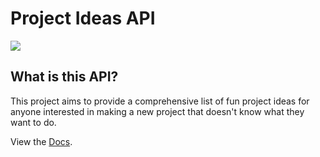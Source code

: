 # Project Ideas API

![](https://images.unsplash.com/photo-1514168757508-07ffe9ae125b?ixid=MXwxMjA3fDB8MHxwaG90by1wYWdlfHx8fGVufDB8fHw%3D&ixlib=rb-1.2.1&auto=format&fit=crop&w=1650&q=80)

## What is this API?

This project aims to provide a comprehensive list of fun project ideas for anyone interested in making a new project that doesn't know what they want to do.

View the [Docs](documentation).
